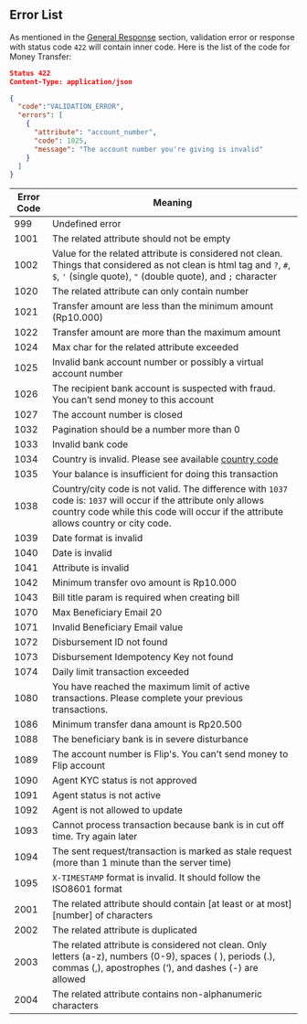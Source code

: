 <div></div>

<h2 id="money-transfer-error-list">Error List</h2>

As mentioned in the [General Response](#general-explanation) section, validation error or response with status code `422` will contain inner code. Here is the list of the code for Money Transfer:

```json
Status 422
Content-Type: application/json

{
  "code":"VALIDATION_ERROR",
  "errors": [
    {
      "attribute": "account_number",
      "code": 1025,
      "message": "The account number you're giving is invalid"
    }
  ]
}
```

| Error Code | Meaning                                                                                                                                                                                                  |
| ---------- | -------------------------------------------------------------------------------------------------------------------------------------------------------------------------------------------------------- |
| 999        | Undefined error                                                                                                                                                                                          |
| 1001       | The related attribute should not be empty                                                                                                                                                                |
| 1002       | Value for the related attribute is considered not clean. Things that considered as not clean is html tag and `?`, `#`, `$`, `'` (single quote), `"` (double quote), and `;` character                    |
| 1020       | The related attribute can only contain number                                                                                                                                                            |
| 1021       | Transfer amount are less than the minimum amount (Rp10.000)                                                                                                                                              |
| 1022       | Transfer amount are more than the maximum amount                                                                                                                                                         |
| 1024       | Max char for the related attribute exceeded                                                                                                                                                              |
| 1025       | Invalid bank account number or possibly a virtual account number                                                                                                                                         |
| 1026       | The recipient bank account is suspected with fraud. You can’t send money to this account                                                                                                                 |
| 1027       | The account number is closed                                                                                                                                                                             |
| 1032       | Pagination should be a number more than 0                                                                                                                                                                |
| 1033       | Invalid bank code                                                                                                                                                                                        |
| 1034       | Country is invalid. Please see available [country code](#country-list)                                                                                                                                   |
| 1035       | Your balance is insufficient for doing this transaction                                                                                                                                                  |
| 1038       | Country/city code is not valid. The difference with `1037` code is: `1037` will occur if the attribute only allows country code while this code will occur if the attribute allows country or city code. |
| 1039       | Date format is invalid                                                                                                                                                                                   |
| 1040       | Date is invalid                                                                                                                                                                                          |
| 1041       | Attribute is invalid                                                                                                                                                                                     |
| 1042       | Minimum transfer ovo amount is Rp10.000                                                                                                                                                                  |
| 1043       | Bill title param is required when creating bill                                                                                                                                                          |
| 1070       | Max Beneficiary Email 20                                                                                                                                                                                 |
| 1071       | Invalid Beneficiary Email value                                                                                                                                                                          |
| 1072       | Disbursement ID not found                                                                                                                                                                                |
| 1073       | Disbursement Idempotency Key not found                                                                                                                                                                   |
| 1074       | Daily limit transaction exceeded                                                                                                                                                                         |
| 1080       | You have reached the maximum limit of active transactions. Please complete your previous transactions.                                                                                                   |
| 1086       | Minimum transfer dana amount is Rp20.500                                                                                                                                                                 |
| 1088       | The beneficiary bank is in severe disturbance                                                                                                                                                            |
| 1089       | The account number is Flip's. You can't send money to Flip account                                                                                                                                       |
| 1090       | Agent KYC status is not approved                                                                                                                                                                         |
| 1091       | Agent status is not active                                                                                                                                                                               |
| 1092       | Agent is not allowed to update                                                                                                                                                                           |
| 1093       | Cannot process transaction because bank is in cut off time. Try again later                                                                                                                              |
| 1094       | The sent request/transaction is marked as stale request (more than 1 minute than the server time)                                                                                                        |
| 1095       | `X-TIMESTAMP` format is invalid. It should follow the ISO8601 format                                                                                                                                     |
| 2001       | The related attribute should contain [at least or at most] [number] of characters                                                                                                                        |
| 2002       | The related attribute is duplicated                                                                                                                                                                      |
| 2003       | The related attribute is considered not clean. Only letters (a-z), numbers (0-9), spaces ( ), periods (.), commas (,), apostrophes (‘), and dashes (-) are allowed                                       |
| 2004       | The related attribute contains non-alphanumeric characters                                                                                                                                               |
